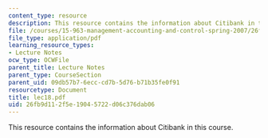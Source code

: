 ```yaml
---
content_type: resource
description: This resource contains the information about Citibank in this course.
file: /courses/15-963-management-accounting-and-control-spring-2007/26fb9d112f5e19045722d06c376dab06_lec18.pdf
file_type: application/pdf
learning_resource_types:
- Lecture Notes
ocw_type: OCWFile
parent_title: Lecture Notes
parent_type: CourseSection
parent_uid: 09db57b7-6ecc-cd7b-5d76-b71b35fe0f91
resourcetype: Document
title: lec18.pdf
uid: 26fb9d11-2f5e-1904-5722-d06c376dab06
---
```

This resource contains the information about Citibank in this course.

